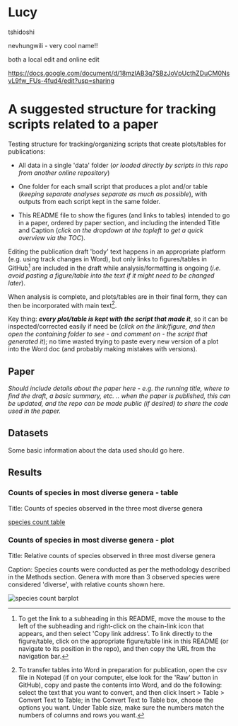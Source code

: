 # Lucy

tshidoshi

nevhungwili  - very cool name!!

both a local edit and online edit

https://docs.google.com/document/d/18mzlAB3q7SBzJoVpUcthZDuCM0NsvL9fw_FUs-4fud4/edit?usp=sharing
# A suggested structure for tracking scripts related to a paper

Testing structure for tracking/organizing scripts that create plots/tables for publications:

* All data in a single 'data' folder (_or loaded directly by scripts in this repo from another online repository_)

* One folder for each small script that produces a plot and/or table (_keeping separate analyses separate as much as possible_), with outputs from each script kept in the same folder.

* This README file to show the figures (and links to tables) intended to go in a paper, ordered by paper section, and including the intended Title and Caption (_click on the dropdown at the topleft to get a quick overview via the TOC_).

Editing the publication draft 'body' text happens in an appropriate platform (e.g. using track changes in Word), but only links to figures/tables in GitHub[^footnote1] are included in the draft while analysis/formatting is ongoing (_i.e. avoid pasting a figure/table into the text if it might need to be changed later_).

When analysis is complete, and plots/tables are in their final form, they can then be incorporated with main text[^footnote2].


Key thing: ***every plot/table is kept with the script that made it***, so it can be inspected/corrected easily if need be (_click on the link/figure, and then open the containing folder to see - and comment on - the script that generated it_); no time wasted trying to paste every new version of a plot into the Word doc (and probably making mistakes with versions).


## Paper

_Should include details about the paper here - e.g. the running title, where to find the draft, a basic summary, etc. .. when the paper is published, this can be updated, and the repo can be made public (if desired) to share the code used in the paper._


## Datasets

Some basic information about the data used should go here.


## Results

### Counts of species in most diverse genera - table

Title: Counts of species observed in the three most diverse genera

[species count table](output_species_count/species_counts_table.csv)


### Counts of species in most diverse genera - plot

Title: Relative counts of species observed in three most diverse genera

Caption: Species counts were conducted as per the methodology described in the Methods section. Genera with more than 3 observed species were considered 'diverse', with relative counts shown here.

![species count barplot](output_species_count/species_counts_barplot.png)


[^footnote1]: To get the link to a subheading in this README, move the mouse to the left of the subheading and right-click on the chain-link icon that appears, and then select 'Copy link address'. To link directly to the figure/table, click on the appropriate figure/table link in this README (or navigate to its position in the repo), and then copy the URL from the navigation bar.

[^footnote2]: To transfer tables into Word in preparation for publication, open the csv file in Notepad (if on your computer, else look for the 'Raw' button in GitHub), copy and paste the contents into Word, and do the following: select the text that you want to convert, and then click Insert > Table > Convert Text to Table; in the Convert Text to Table box, choose the options you want. Under Table size, make sure the numbers match the numbers of columns and rows you want. 


